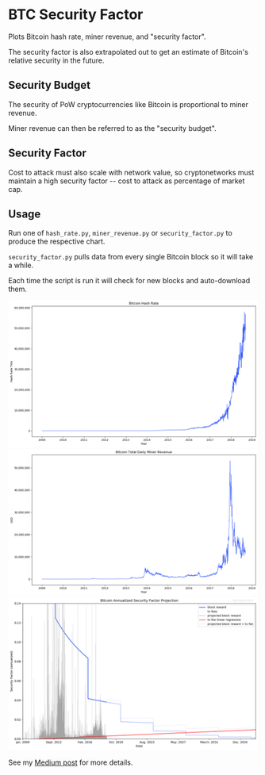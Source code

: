 # BTC Security Factor

Plots Bitcoin hash rate, miner revenue, and "security factor".

The security factor is also extrapolated out to get an estimate of Bitcoin's relative security in the future.

## Security Budget
The security of PoW cryptocurrencies like Bitcoin is proportional to miner revenue.

Miner revenue can then be referred to as the "security budget".

## Security Factor
Cost to attack must also scale with network value, so cryptonetworks must maintain a high security factor -- cost to attack as percentage of market cap.

## Usage
Run one of `hash_rate.py`, `miner_revenue.py` or `security_factor.py` to produce the respective chart.

`security_factor.py` pulls data from every single Bitcoin block so it will take a while.

Each time the script is run it will check for new blocks and auto-download them.

![](./figures/hash_rate.png)
![](./figures/miner_revenue.png)
![](./figures/security_factor.png)

See my [Medium post](https://medium.com/@jordanmmck/bitcoin-security-in-one-chart-694ee3ed8c2d) for more details.
